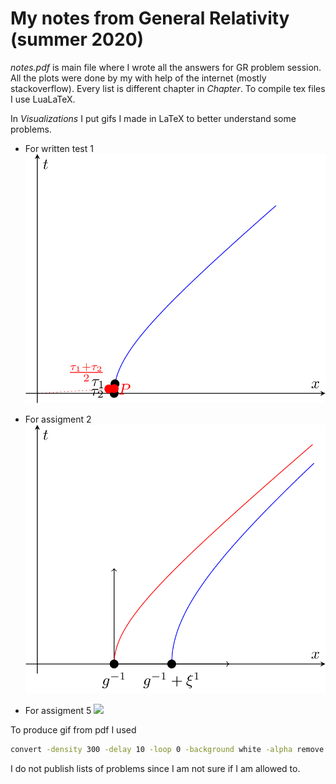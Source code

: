 # My notes from General Relativity (summer 2020)

*notes.pdf* is main file where I wrote all the answers for GR problem session. All the plots were done by my with help of the internet (mostly stackoverflow). Every list is different chapter in *Chapter*. To compile tex files I use LuaLaTeX.

In *Visualizations* I put gifs I made in LaTeX to better understand some problems.  

* For written test 1 
![](https://raw.githubusercontent.com/michaszko/GR-Notes/master/Visualzations/Test_1/test.gif)

* For assigment 2
![](https://raw.githubusercontent.com/michaszko/GR-Notes/master/Visualzations/Ass2_prob5/ass2.gif)

* For assigment 5
![](https://raw.githubusercontent.com/michaszko/GR-Notes/master/Visualzations/Ass5_prob1/ass5.gif)

To produce gif from pdf I used  

``` bash
convert -density 300 -delay 10 -loop 0 -background white -alpha remove gif.pdf output.gif
```

I do not publish lists of problems since I am not sure if I am allowed to. 
